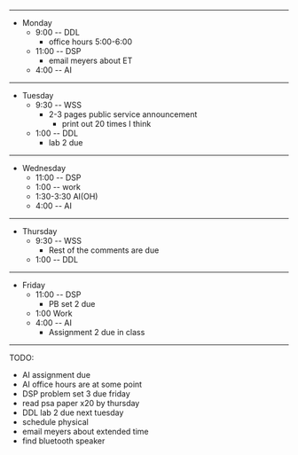 
---
* Monday
  * 9:00 -- DDL
    * office hours 5:00-6:00
  * 11:00 -- DSP
    *  email meyers about ET
  * 4:00 -- AI

---
* Tuesday
  * 9:30 -- WSS
    * 2-3 pages public service announcement
      * print out 20 times I think
  * 1:00 -- DDL
    * lab 2 due

---
* Wednesday
  * 11:00 -- DSP
  * 1:00 -- work
  * 1:30-3:30 AI(OH)
  * 4:00 -- AI

---
* Thursday
  * 9:30 -- WSS
    * Rest of the comments are due
  * 1:00 -- DDL

---
* Friday
  * 11:00 -- DSP
    * PB set 2 due
  * 1:00 Work
  * 4:00 -- AI
    * Assignment 2 due in class

---
TODO:

* AI assignment due
* AI office hours are at some point
* DSP problem set 3 due friday
* read psa paper x20 by thursday
* DDL lab 2 due next tuesday
* schedule physical
* email meyers about extended time
* find bluetooth speaker
